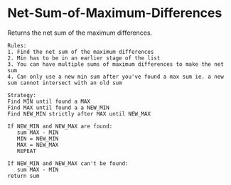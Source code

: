 # Net-Sum-of-Maximum-Differences
Returns the net sum of the maximum differences.

    Rules:
    1. Find the net sum of the maximum differences
    2. Min has to be in an earlier stage of the list
    3. You can have multiple sums of maximum differences to make the net sum
    4. Can only use a new min sum after you've found a max sum ie. a new sum cannot intersect with an old sum

    Strategy:
    Find MIN until found a MAX
    Find MAX until found a a NEW_MIN
    Find NEW_MIN strictly after MAX until NEW_MAX

    If NEW_MIN and NEW_MAX are found:
       sum MAX - MIN
       MIN = NEW_MIN
       MAX = NEW_MAX
       REPEAT

    If NEW_MIN and NEW_MAX can't be found:
       sum MAX - MIN
    return sum
